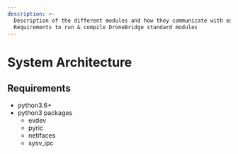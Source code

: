 ```yaml
---
description: >-
  Description of the different modules and how they communicate with each other.
  Requirements to run & compile DroneBridge standard modules
---
```


# System Architecture

## Requirements

* python3.6+
* python3 packages
  * evdev
  * pyric
  * netifaces
  * sysv\_ipc

